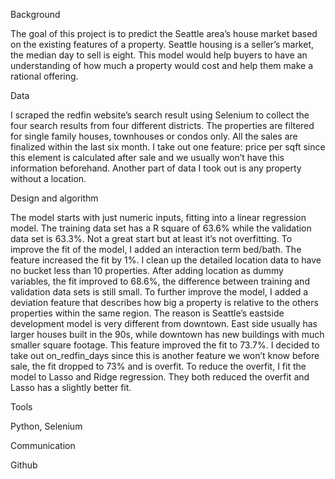 Background

The goal of this project is to predict the Seattle area’s house market based on the existing features of a property. Seattle housing is a seller’s market, the median day to sell is eight. This model would help buyers to have an understanding of how much a property would cost and help them make a rational offering.

Data

I scraped the redfin website’s search result using Selenium to collect the four search results from four different districts. The properties are filtered for single family houses, townhouses or condos only. All the sales are finalized within the last six month. 
I take out one feature: price per sqft since this element is calculated after sale and we usually won’t have this information beforehand. Another part of data I took out is any property without a location. 

Design and algorithm

The model starts with just numeric inputs, fitting into a linear regression model. The training data set has a R square of 63.6% while the validation data set is  63.3%. Not a great start but at least it’s not overfitting. 
To improve the fit of the model, I added an interaction term bed/bath. The feature increased the fit by 1%. I clean up the detailed location data to have no bucket less than 10 properties. After adding location as dummy variables, the fit improved to 68.6%, the difference between training and validation data sets is still small. To further improve the model, I added a deviation feature that describes how big a property is relative to the others properties within the same region. The reason is Seattle’s eastside development model is very different from downtown. East side usually has larger houses built in the 90s, while downtown has new buildings with much smaller square footage. This feature improved the fit to 73.7%. I decided to take out on_redfin_days since this is another feature we won’t know before sale, the fit dropped to 73% and is overfit. To reduce the overfit, I fit the model to Lasso and Ridge regression. They both reduced the overfit and Lasso has a slightly better fit. 

Tools

Python, Selenium

Communication

Github
